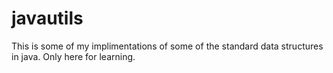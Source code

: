 # javautils

This is some of my implimentations of some of the standard data structures in java. Only here for learning.
